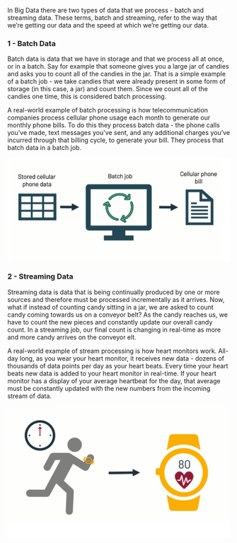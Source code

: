 In Big Data there are two types of data that we process - batch and streaming data. These terms, batch and streaming, 
refer to the way that we’re getting our data and the speed at which we’re getting our data. 


### 1 - Batch Data 

Batch data is data that we have in storage and that we process all at once, or in a batch. Say for example that someone gives you a large jar of candies and asks you
to count all of the candies in the jar. That is a simple example of a batch job - we take candies that were already present in some form of storage (in this case, a jar) 
and count them. Since we count all of the candies one time, this is considered batch processing. 


A real-world example of batch processing is how telecommunication companies process cellular phone usage each month to generate our monthly phone bills. 
To do this they process batch data - the phone calls you’ve made, text messages you've sent, and any additional charges you’ve incurred through that billing cycle, 
to generate your bill. They process that batch data in a batch job. 

![](Img/batch.PNG)

### 2 - Streaming Data

Streaming data is data that is being continually produced by one or more sources and therefore must be processed incrementally as it arrives. 
Now, what if instead of counting candy sitting in a jar, we are asked to count candy coming towards us on a conveyor belt? As the candy reaches us, we have to count 
the new pieces and constantly update our overall candy count. In a streaming job, our final count is changing in real-time as more and more candy arrives on the conveyor 
elt.


A real-world example of stream processing is how heart monitors work. All-day long, as you wear your heart monitor, it receives new data - dozens of thousands of 
data points per day as your heart beats. Every time your heart beats new data is added to your heart monitor in real-time. If your heart monitor has a display of your
average heartbeat for the day, that average must be constantly updated with the new numbers from the incoming stream of data.


![](Img/streaming.PNG)
